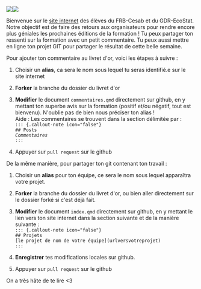 ![](data/welcome2.png)![](data/logo_tout_fondvert.png)

Bienvenue sur le [site internet](https://marinebnt.github.io/livretdor/) des élèves du FRB-Cesab et du GDR-EcoStat. Notre objectif est de faire des retours aux organisateurs pour rendre encore plus géniales les prochaines éditions de la formation ! Tu peux partager ton ressenti sur la formation avec un petit commentaire. Tu peux aussi mettre en ligne ton projet GIT pour partager le résultat de cette belle semaine.

Pour ajouter ton commentaire au livret d'or, voici les étapes à suivre :

1.  Choisir un **alias**, ca sera le nom sous lequel tu seras identifié.e sur le site internet

2.  **Forker** la branche du dossier du livret d'or

3.  **Modifier** le document `commentaires.qmd` directement sur github, en y mettant ton superbe avis sur la formation (positif et/ou négatif, tout est bienvenu). N'oublie pas de bien nous préciser ton alias !\
    Aide : Les commentaires se trouvent dans la section délimitée par :\
    `::: {.callout-note icon="false"}`\
    `## Posts`\
    *`Commentaires`*\
    `:::`

4.  Appuyer sur `pull request` sur le github

De la même manière, pour partager ton git contenant ton travail :

1.  Choisir un **alias** pour ton équipe, ce sera le nom sous lequel apparaîtra votre projet.

2.  **Forker** la branche du dossier du livret d'or, ou bien aller directement sur le dossier forké si c'est déjà fait.

3.  **Modifier** le document `index.qmd` directement sur github, en y mettant le lien vers ton site internet dans la section suivante et de la manière suivante :\
    `::: {.callout-note icon="false"}`\
    `## Projets`\
    `[le projet de nom de votre équipe](urlversvotreprojet)`\
    `:::`

4.  **Enregistrer** tes modifications locales sur github.

5.  Appuyer sur `pull request` sur le github

On a très hâte de te lire \<3
